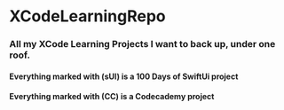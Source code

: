 # XCodeLearningRepo
 <h3>All my XCode Learning Projects I want to back up, under one roof. </h3>
 <h4> Everything marked with (sUI) is a 100 Days of SwiftUi project</h4>
 <h4> Everything marked with (CC) is a Codecademy project</h4>
